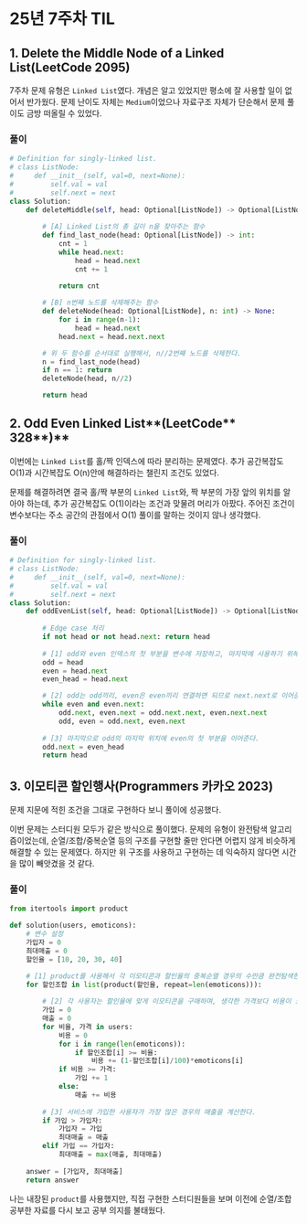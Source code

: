# 25년 7주차 TIL

## 1. Delete the Middle Node of a Linked List(LeetCode 2095)

7주차 문제 유형은 `Linked List`였다. 개념은 알고 있었지만 평소에 잘 사용할 일이 없어서 반가웠다. 문제 난이도 자체는 `Medium`이었으나 자료구조 자체가 단순해서 문제 풀이도 금방 떠올릴 수 있었다.

### 풀이

```python
# Definition for singly-linked list.
# class ListNode:
#     def __init__(self, val=0, next=None):
#         self.val = val
#         self.next = next
class Solution:
    def deleteMiddle(self, head: Optional[ListNode]) -> Optional[ListNode]:
        
        # [A] Linked List의 총 길이 n을 찾아주는 함수
        def find_last_node(head: Optional[ListNode]) -> int:
            cnt = 1
            while head.next:
                head = head.next
                cnt += 1
            
            return cnt

        # [B] n번째 노드를 삭제해주는 함수
        def deleteNode(head: Optional[ListNode], n: int) -> None:
            for i in range(n-1):
                head = head.next
            head.next = head.next.next

        # 위 두 함수를 순서대로 실행해서, n//2번째 노드를 삭제한다.
        n = find_last_node(head)
        if n == 1: return
        deleteNode(head, n//2)

        return head
```

## 2. Odd Even Linked List**(LeetCode** 328**)**

이번에는 `Linked List`를 홀/짝 인덱스에 따라 분리하는 문제였다. 추가 공간복잡도 O(1)과 시간복잡도 O(n)안에 해결하라는 챌린지 조건도 있었다.

문제를 해결하려면 결국 홀/짝 부분의 `Linked List`와, 짝 부분의 가장 앞의 위치를 알아야 하는데, 추가 공간복잡도 O(1)이라는 조건과 맞물려 머리가 아팠다. 주어진 조건이 변수보다는 주소 공간의 관점에서 O(1) 풀이를 말하는 것이지 않나 생각했다.

### 풀이

```python
# Definition for singly-linked list.
# class ListNode:
#     def __init__(self, val=0, next=None):
#         self.val = val
#         self.next = next
class Solution:
    def oddEvenList(self, head: Optional[ListNode]) -> Optional[ListNode]:
        
        # Edge case 처리
        if not head or not head.next: return head
        
        # [1] odd와 even 인덱스의 첫 부분을 변수에 저장하고, 마지막에 사용하기 위해 even_head 또한 저장해둔다.
        odd = head
        even = head.next
        even_head = head.next

        # [2] odd는 odd끼리, even은 even끼리 연결하면 되므로 next.next로 이어준다.
        while even and even.next:
            odd.next, even.next = odd.next.next, even.next.next
            odd, even = odd.next, even.next
        
        # [3] 마지막으로 odd의 마지막 위치에 even의 첫 부분을 이어준다.
        odd.next = even_head
        return head
```

## 3. 이모티콘 할인행사(Programmers 카카오 2023)

문제 지문에 적힌 조건을 그대로 구현하다 보니 풀이에 성공했다.

이번 문제는 스터디원 모두가 같은 방식으로 풀이했다. 문제의 유형이 완전탐색 알고리즘이었는데, 순열/조합/중복순열 등의 구조를 구현할 줄만 안다면 어렵지 않게 비슷하게 해결할 수 있는 문제였다. 하지만 위 구조를 사용하고 구현하는 데 익숙하지 않다면 시간을 많이 빼앗겼을 것 같다.

### 풀이

```python
from itertools import product

def solution(users, emoticons):
    # 변수 설정
    가입자 = 0
    최대매출 = 0
    할인율 = [10, 20, 30, 40]

    # [1] product를 사용해서 각 이모티콘과 할인율의 중복순열 경우의 수만큼 완전탐색한다.
    for 할인조합 in list(product(할인율, repeat=len(emoticons))):
        
        # [2] 각 사용자는 할인율에 맞게 이모티콘을 구매하며, 생각한 가격보다 비용이 크다면 서비스에 가입한다.
        가입 = 0
        매출 = 0
        for 비율, 가격 in users:
            비용 = 0
            for i in range(len(emoticons)):
                if 할인조합[i] >= 비율:
                    비용 += (1-할인조합[i]/100)*emoticons[i]
            if 비용 >= 가격:
                가입 += 1
            else:
                매출 += 비용
                
        # [3] 서비스에 가입한 사용자가 가장 많은 경우의 매출을 계산한다.
        if 가입 > 가입자:
            가입자 = 가입
            최대매출 = 매출
        elif 가입 == 가입자:
            최대매출 = max(매출, 최대매출)
            
    answer = [가입자, 최대매출]
    return answer
```

나는 내장된 `product`를 사용했지만, 직접 구현한 스터디원들을 보며 이전에 순열/조합 공부한 자료를 다시 보고 공부 의지를 불태웠다.